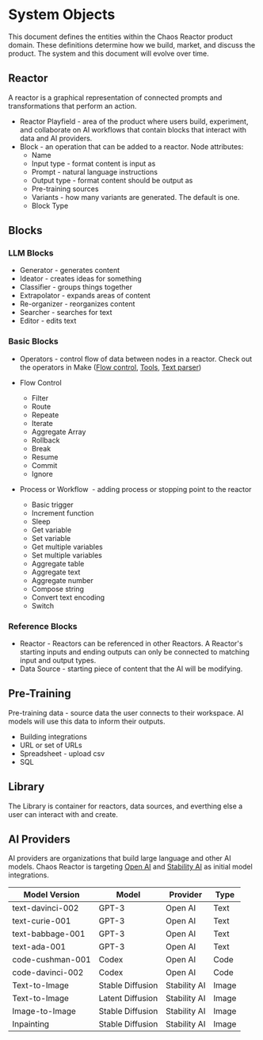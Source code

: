 # System Objects
This document defines the entities within the Chaos Reactor product domain. These definitions determine how we build, market, and discuss the product. The system and this document will evolve over time.

## Reactor 
A reactor is a graphical representation of connected prompts and transformations that perform an action.

* Reactor Playfield - area of the product where users build, experiment, and collaborate on AI workflows that contain blocks that interact with data and AI providers. 
* Block - an operation that can be added to a reactor. Node attributes:
	* Name
    * Input type - format content is input as
    * Prompt - natural language instructions
    * Output type - format content should be output as
    * Pre-training sources
    * Variants - how many variants are generated. The default is one.
    * Block Type
## Blocks
### LLM Blocks
* Generator - generates content
* Ideator - creates ideas for something
* Classifier - groups things together
* Extrapolator - expands areas of content
* Re-organizer - reorganizes content
* Searcher - searches for text
* Editor - edits text 
### Basic Blocks
* Operators - control flow of data between nodes in a reactor. Check out the operators in Make ([Flow control](https://share.voxable.io/6quGZ58p), [Tool](https://share.voxable.io/xQuxqWzr)[s](https://share.voxable.io/yAuQK2K7), [Text parser](https://share.voxable.io/2Nu7zXzq))
* Flow Control
	* Filter 
	* Route
	* Repeate
	* Iterate
	* Aggregate Array
	* Rollback
	* Break
	* Resume
	* Commit
	* Ignore
* Process or Workflow  - adding process or stopping point to the reactor

	* Basic trigger
	* Increment function
	* Sleep
	* Get variable
	* Set variable
	* Get multiple variables
	* Set multiple variables
	* Aggregate table
	* Aggregate text
	* Aggregate number
	* Compose string
	* Convert text encoding
	* Switch
### Reference Blocks
* Reactor - Reactors can be referenced in other Reactors. A Reactor's starting inputs and ending outputs can only be connected to matching input and output types.
* Data Source - starting piece of content that the AI will be modifying.
## Pre-Training
Pre-training data - source data the user connects to their workspace. AI models will use this data to inform their outputs.
* Building integrations
* URL or set of URLs
* Spreadsheet - upload csv
* SQL

## Library 
The Library is container for reactors, data sources, and everthing else a user can interact with and create. 

## AI Providers
AI providers are organizations that build large language and other AI models. Chaos Reactor is targeting [Open AI](https://beta.openai.com/docs/models) and [Stability AI](https://github.com/huggingface/diffusers/tree/main/src/diffusers/pipelines#pipelines-summary) as initial model integrations.

| Model Version		| Model        		| Provider    		| Type		   		|
| ----------- 		| ----------- 		| ----------- 		| ----------- 		|
| text-davinci-002	| GPT-3				| Open AI     		| Text				|
| text-curie-001	| GPT-3				| Open AI     		| Text				|
| text-babbage-001	| GPT-3				| Open AI     		| Text 				|
| text-ada-001		| GPT-3				| Open AI     		| Text				|
| code-cushman-001	| Codex       		| Open AI     		| Code				|
| code-davinci-002	| Codex       		| Open AI     		| Code				|
| Text-to-Image		| Stable Diffusion	| Stability AI 		| Image				|
| Text-to-Image		| Latent Diffusion	| Stability AI 		| Image				|
| Image-to-Image	| Stable Diffusion	| Stability AI 		| Image				|
| Inpainting		| Stable Diffusion	| Stability AI 		| Image				|